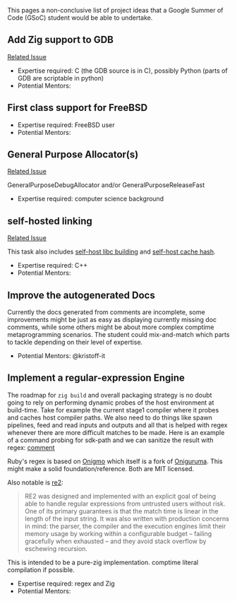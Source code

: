 This pages a non-conclusive list of project ideas that a Google Summer of Code (GSoC) student would be able to undertake.

## Add Zig support to GDB

[Related Issue](https://github.com/ziglang/zig/issues/614)

  - Expertise required: C (the GDB source is in C), possibly Python (parts of GDB are scriptable in python)
  - Potential Mentors: 


## First class support for FreeBSD

  - Expertise required: FreeBSD user
  - Potential Mentors: 


## General Purpose Allocator(s)

[Related Issue](https://github.com/ziglang/zig/issues/480)

GeneralPurposeDebugAllocator and/or GeneralPurposeReleaseFast

  - Expertise required: computer science background


## self-hosted linking

[Related Issue](https://github.com/ziglang/zig/issues/4314)

This task also includes [self-host libc building](https://github.com/ziglang/zig/issues/4313) and [self-host cache hash](https://github.com/ziglang/zig/issues/4311).

  - Expertise required: C++
  - Potential Mentors: 


## Improve the autogenerated Docs

Currently the docs generated from comments are incomplete, some improvements might be just as easy as displaying currently missing doc comments, while some others might be about more complex comptime metaprogramming scenarios. The student could mix-and-match which parts to tackle depending on their level of expertise.

  - Potential Mentors: @kristoff-it


## Implement a regular-expression Engine

The roadmap for `zig build` and overall packaging strategy is no doubt going to rely on performing dynamic probes of the host environment at build-time. Take for example the current stage1 compiler where it probes and caches host compiler paths. We also need to do things like spawn pipelines, feed and read inputs and outputs and all that is helped with regex whenever there are more difficult matches to be made. Here is an example of a command probing for sdk-path and we can sanitize the result with regex: [comment](https://github.com/ziglang/zig/issues/2208#issuecomment-582156037)

Ruby's regex is based on [Onigmo](https://github.com/k-takata/Onigmo) which itself is a fork of [Oniguruma](https://en.wikipedia.org/wiki/Oniguruma). This might make a solid foundation/reference. Both are MIT licensed.

Also notable is [re2](https://github.com/google/re2/):

> RE2 was designed and implemented with an explicit goal of being able to handle regular expressions from untrusted users without risk. One of its primary guarantees is that the match time is linear in the length of the input string. It was also written with production concerns in mind: the parser, the compiler and the execution engines limit their memory usage by working within a configurable budget – failing gracefully when exhausted – and they avoid stack overflow by eschewing recursion.

This is intended to be a pure-zig implementation. comptime literal compilation if possible.

  - Expertise required: regex and Zig
  - Potential Mentors: 
